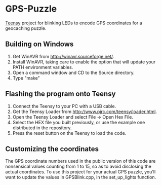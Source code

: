 GPS-Puzzle
==========

[Teensy](http://www.pjrc.com/teensy/index.html) project for blinking LEDs to encode GPS coordinates for a geocaching puzzle.


Building on Windows
-------------------
1. Get WinAVR from http://winavr.sourceforge.net/.
1. Install WinAVR, taking care to enable the option that will update your PATH environment variables.
1. Open a command window and CD to the Source directory.
1. Type "make"


Flashing the program onto Teensy
--------------------------------
1. Connect the Teensy to your PC with a USB cable.
1. Get the Teensy Loader from http://www.pjrc.com/teensy/loader.html.
1. Open the Teensy Loader and select File -> Open Hex File.
1. Select the HEX file you built previously, or use the example one distributed in the repository.
1. Press the reset button on the Teensy to load the code.

Customizing the coordinates
---------------------------
The GPS coordinate numbers used in the public version of this code are nonsensical values counting from 1 to 15, so as to avoid disclosing the actual coordinates. To use this project for your actual GPS puzzle, you'll want to update the values in GPSBlink.cpp, in the set_up_lights function.
